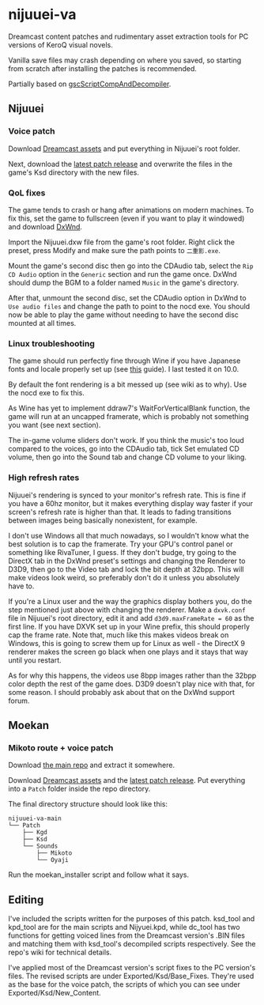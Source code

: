 # nijuuei-va
Dreamcast content patches and rudimentary asset extraction tools for PC versions of KeroQ visual novels.

Vanilla save files may crash depending on where you saved, so starting from scratch after installing the patches is recommended.

Partially based on [gscScriptCompAndDecompiler](https://github.com/TesterTesterov/gscScriptCompAndDecompiler).

## Nijuuei
### Voice patch

Download [Dreamcast assets](https://drive.google.com/drive/folders/1-cwaKLra23hldfvhY3V4RxOwUHBt1RGB?usp=sharing) and put everything in Nijuuei's root folder.

Next, download the [latest patch release](https://github.com/Vast-eel/nijuuei-va/releases/latest) and overwrite the files in the game's Ksd directory with the new files.

### QoL fixes
The game tends to crash or hang after animations on modern machines. To fix this, set the game to fullscreen (even if you want to play it windowed) and download [DxWnd](https://sourceforge.net/projects/dxwnd/).

Import the Nijuuei.dxw file from the game's root folder. Right click the preset, press Modify and make sure the path points to `二重影.exe`.

Mount the game's second disc then go into the CDAudio tab, select the `Rip CD Audio` option in the `Generic` section and run the game once. DxWnd should dump the BGM to a folder named `Music` in the game's directory.

After that, unmount the second disc, set the CDAudio option in DxWnd to `Use audio files` and change the path to point to the nocd exe. You should now be able to play the game without needing to have the second disc mounted at all times.

### Linux troubleshooting
The game should run perfectly fine through Wine if you have Japanese fonts and locale properly set up (see [this](https://learnjapanese.moe/vn-linux/) guide). I last tested it on 10.0.

By default the font rendering is a bit messed up (see wiki as to why). Use the nocd exe to fix this.

As Wine has yet to implement ddraw7's WaitForVerticalBlank function, the game will run at an uncapped framerate, which is probably not something you want (see next section).

The in-game volume sliders don't work. If you think the music's too loud compared to the voices, go into the CDAudio tab, tick Set emulated CD volume, then go into the Sound tab and change CD volume to your liking.

### High refresh rates
Nijuuei's rendering is synced to your monitor's refresh rate. This is fine if you have a 60hz monitor, but it makes everything display way faster if your screen's refresh rate is higher than that. It leads to fading transitions between images being basically nonexistent, for example.

I don't use Windows all that much nowadays, so I wouldn't know what the best solution is to cap the framerate. Try your GPU's control panel or something like RivaTuner, I guess. If they don't budge, try going to the DirectX tab in the DxWnd preset's settings and changing the Renderer to D3D9, then go to the Video tab and lock the bit depth at 32bpp. This will make videos look weird, so preferably don't do it unless you absolutely have to.

If you're a Linux user and the way the graphics display bothers you, do the step mentioned just above with changing the renderer. Make a `dxvk.conf` file in Nijuuei's root directory, edit it and add `d3d9.maxFrameRate = 60` as the first line. If you have DXVK set up in your Wine prefix, this should properly cap the frame rate. Note that, much like this makes videos break on Windows, this is going to screw them up for Linux as well - the DirectX 9 renderer makes the screen go black when one plays and it stays that way until you restart.

As for why this happens, the videos use 8bpp images rather than the 32bpp color depth the rest of the game does. D3D9 doesn't play nice with that, for some reason. I should probably ask about that on the DxWnd support forum.


## Moekan
### Mikoto route + voice patch
Download [the main repo](https://github.com/Vast-eel/nijuuei-va/archive/refs/heads/main.zip) and extract it somewhere.

Download [Dreamcast assets](https://drive.google.com/drive/folders/1G2Le9os8uZhP1Gn_i5qpAwLGcpBzGVn2?usp=sharing) and the [latest patch release](https://github.com/Vast-eel/nijuuei-va/releases/latest). Put everything into a `Patch` folder inside the repo directory.

The final directory structure should look like this:
```
nijuuei-va-main
└── Patch
    ├── Kgd
    ├── Ksd
    └── Sounds
        ├── Mikoto
        └── Oyaji
```

Run the moekan_installer script and follow what it says.


## Editing
I've included the scripts written for the purposes of this patch. ksd_tool and kpd_tool are for the main scripts and Nijyuei.kpd, while dc_tool has two functions for getting voiced lines from the Dreamcast version's .BIN files and matching them with ksd_tool's decompiled scripts respectively. See the repo's wiki for technical details.

I've applied most of the Dreamcast version's script fixes to the PC version's files. The revised scripts are under Exported/Ksd/Base_Fixes. They're used as the base for the voice patch, the scripts of which you can see under Exported/Ksd/New_Content.